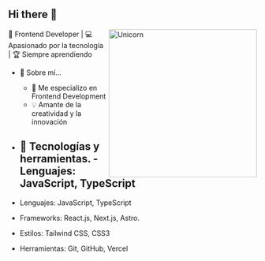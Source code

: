 ## Hi there 👋
<img align="right" width=300px alt="Unicorn" src="https://c.tenor.com/zMSbsGWTqosAAAAd/tenor.gif" />

🎨 Frontend Developer | 💻 Apasionado por la tecnología | 🏆 Siempre aprendiendo
- 🌟 Sobre mí...
  - 🎯 Me especializo en Frontend Development
  - 💡 Amante de la creatividad y la innovación
- 🚀 Tecnologías y herramientas.
  -Lenguajes: JavaScript, TypeScript<br>
  -
  
- Lenguajes: JavaScript, TypeScript<br>
- Frameworks: React.js, Next.js, Astro.
- Estilos: Tailwind CSS, CSS3
- Herramientas: Git, GitHub, Vercel



